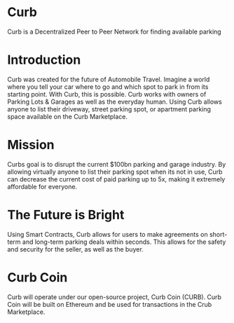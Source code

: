 # Curb
Curb is a Decentralized Peer to Peer Network for finding available parking

# Introduction
Curb was created for the future of Automobile Travel. Imagine a world where you tell your car where to go and which spot to park in from its starting point. With Curb, this is possible. Curb works with owners of Parking Lots & Garages as well as the everyday human. Using Curb allows anyone to list their driveway, street parking spot, or apartment parking space available on the Curb Marketplace.

# Mission
Curbs goal is to disrupt the current $100bn parking and garage industry. By allowing virtually anyone to list their parking spot when its not in use, Curb can decrease the current cost of paid parking up to 5x, making it extremely affordable for everyone.

# The Future is Bright
Using Smart Contracts, Curb allows for users to make agreements on short-term and long-term parking deals within seconds. This allows for the safety and security for the seller, as well as the buyer. 

# Curb Coin
Curb will operate under our open-source project, Curb Coin (CURB). Curb Coin will be built on Ethereum and be used for transactions in the Crub Marketplace.

